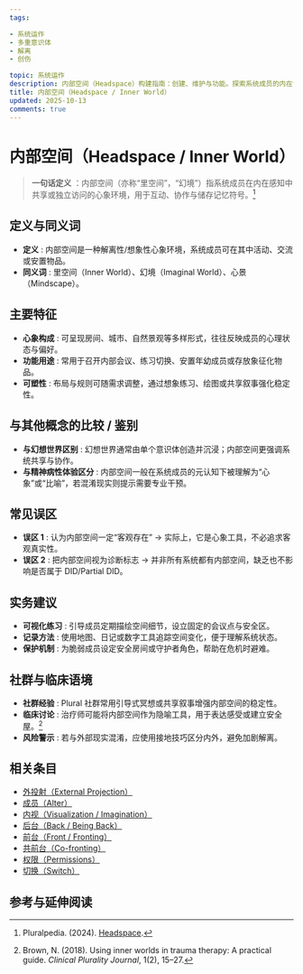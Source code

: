 ```yaml
---
tags:

- 系统运作
- 多重意识体
- 解离
- 创伤

topic: 系统运作
description: 内部空间（Headspace）构建指南：创建、维护与功能。探索系统成员的内在世界、可视化技术及内部环境对系统稳定性的作用
title: 内部空间（Headspace / Inner World）
updated: 2025-10-13
comments: true
---
```

# 内部空间（Headspace / Inner World）

> **一句话定义** ：内部空间（亦称“里空间”，“幻境”）指系统成员在内在感知中共享或独立访问的心象环境，用于互动、协作与储存记忆符号。[^pluralpedia-headspace]

## 定义与同义词

- **定义** : 内部空间是一种解离性/想象性心象环境，系统成员可在其中活动、交流或安置物品。
- **同义词** : 里空间（Inner World）、幻境（Imaginal World）、心景（Mindscape）。

## 主要特征

- **心象构成** : 可呈现房间、城市、自然景观等多样形式，往往反映成员的心理状态与偏好。
- **功能用途** : 常用于召开内部会议、练习切换、安置年幼成员或存放象征化物品。
- **可塑性** : 布局与规则可随需求调整，通过想象练习、绘图或共享叙事强化稳定性。

## 与其他概念的比较 / 鉴别

- **与幻想世界区别** : 幻想世界通常由单个意识体创造并沉浸；内部空间更强调系统共享与协作。
- **与精神病性体验区分** : 内部空间一般在系统成员的元认知下被理解为“心象”或“比喻”，若混淆现实则提示需要专业干预。

## 常见误区

- **误区 1** : 认为内部空间一定“客观存在” → 实际上，它是心象工具，不必追求客观真实性。
- **误区 2** : 把内部空间视为诊断标志 → 并非所有系统都有内部空间，缺乏也不影响是否属于 DID/Partial DID。

## 实务建议

- **可视化练习** : 引导成员定期描绘空间细节，设立固定的会议点与安全区。
- **记录方法** : 使用地图、日记或数字工具追踪空间变化，便于理解系统状态。
- **保护机制** : 为脆弱成员设定安全房间或守护者角色，帮助在危机时避难。

## 社群与临床语境

- **社群经验** : Plural 社群常用引导式冥想或共享叙事增强内部空间的稳定性。
- **临床讨论** : 治疗师可能将内部空间作为隐喻工具，用于表达感受或建立安全屋。[^brown2018]
- **风险警示** : 若与外部现实混淆，应使用接地技巧区分内外，避免加剧解离。

## 相关条目

- [外投射（External Projection）](External-Projection.md)
- [成员（Alter）](Alter.md)
- [内视（Visualization / Imagination）](Visualization-Imagination.md)
- [后台（Back / Being Back）](Back-Being-Back.md)
- [前台（Front / Fronting）](Front-Fronting.md)
- [共前台（Co-fronting）](Co-Fronting.md)
- [权限（Permissions）](Permissions.md)
- [切换（Switch）](Switch.md)

## 参考与延伸阅读

[^pluralpedia-headspace]: Pluralpedia. (2024). [Headspace](https://pluralpedia.org/w/Headspace).

[^brown2018]: Brown, N. (2018). Using inner worlds in trauma therapy: A practical guide. _Clinical Plurality Journal_, 1(2), 15–27.

